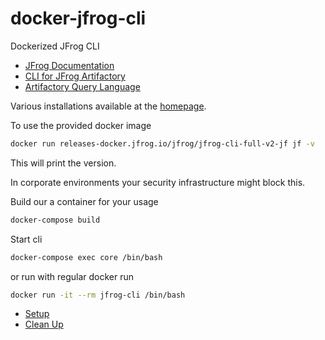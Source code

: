 # docker-jfrog-cli

Dockerized JFrog CLI

- [JFrog Documentation](https://www.jfrog.com/confluence/display/CLI/JFrog+CLI#JFrogCLI-Downloadandinstallation)
- [CLI for JFrog Artifactory](https://www.jfrog.com/confluence/display/CLI/CLI+for+JFrog+Artifactory)
- [Artifactory Query Language](https://www.jfrog.com/confluence/display/JFROG/Artifactory+Query+Language)

Various installations available at the [homepage](https://jfrog.com/getcli/).

To use the provided docker image

```bash
docker run releases-docker.jfrog.io/jfrog/jfrog-cli-full-v2-jf jf -v
```

This will print the version.

In corporate environments your security infrastructure might block this. 

Build our a container for your usage

```bash
docker-compose build
```

Start cli

```bash
docker-compose exec core /bin/bash
```

or run with regular docker run

```bash
docker run -it --rm jfrog-cli /bin/bash
```

- [Setup](docs/setup.md)
- [Clean Up](docs/cleanup.md)